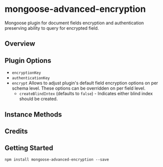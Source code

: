 # mongoose-advanced-encryption

Mongoose plugin for document fields encryption and authentication preserving ability to query for encrypted field.

## Overview

## Plugin Options

- `encryptionKey`
- `authenticationKey`
- `encrypt` Allows to adjust plugin's default field encryption options on per schema level. 
    These options can be overridden on per field level.  
    - `createBlindIntex` (defaults to `false`) - Indicates either blind index should be created.
    
## Instance Methods

## Credits


## Getting Started

`npm install mongoose-advanced-encryption --save`